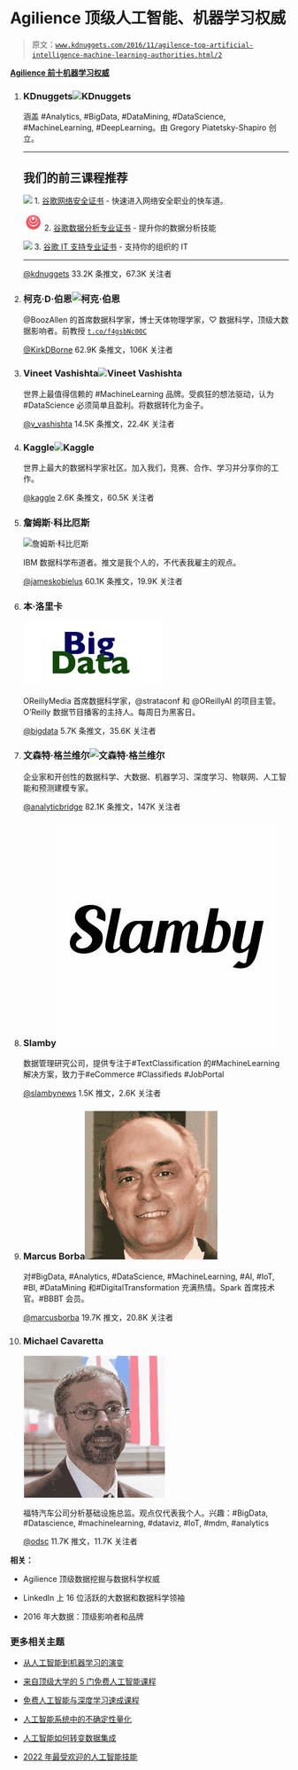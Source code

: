 # Agilience 顶级人工智能、机器学习权威

> 原文：[`www.kdnuggets.com/2016/11/agilence-top-artificial-intelligence-machine-learning-authorities.html/2`](https://www.kdnuggets.com/2016/11/agilence-top-artificial-intelligence-machine-learning-authorities.html/2)

**[Agilience 前十机器学习权威](https://agilience.com/en/topic/Machine%20Learning)**

1.  ### KDnuggets![KDnuggets](img/c09407efecab966b1b0201670bf2c270.png)

    涵盖 #Analytics, #BigData, #DataMining, #DataScience, #MachineLearning, #DeepLearning。由 Gregory Piatetsky-Shapiro 创立。

    * * *

    ## 我们的前三课程推荐

    ![](img/0244c01ba9267c002ef39d4907e0b8fb.png) 1\. [谷歌网络安全证书](https://www.kdnuggets.com/google-cybersecurity) - 快速进入网络安全职业的快车道。

    ![](img/e225c49c3c91745821c8c0368bf04711.png) 2\. [谷歌数据分析专业证书](https://www.kdnuggets.com/google-data-analytics) - 提升你的数据分析技能

    ![](img/0244c01ba9267c002ef39d4907e0b8fb.png) 3\. [谷歌 IT 支持专业证书](https://www.kdnuggets.com/google-itsupport) - 支持你的组织的 IT

    * * *

    [@kdnuggets](https://twitter.com/kdnuggets) 33.2K 条推文，67.3K 关注者

1.  ### 柯克·D·伯恩![柯克·伯恩](img/d0dc7dd3e0a454bfaa86f88559af6c7f.png)

    @BoozAllen 的首席数据科学家，博士天体物理学家，♡ 数据科学，顶级大数据影响者。前教授 [`t.co/f4gsbNc00C`](https://t.co/f4gsbNc00C)

    [@KirkDBorne](https://twitter.com/KirkDBorne) 62.9K 条推文，106K 关注者

1.  ### Vineet Vashishta![Vineet Vashishta](img/ec57fcf4bc86e6e2fe8fdb59a47ac70a.png)

    世界上最值得信赖的 #MachineLearning 品牌。受疯狂的想法驱动，认为 #DataScience 必须简单且盈利。将数据转化为金子。

    [@v_vashishta](https://twitter.com/v_vashishta) 14.5K 条推文，22.4K 关注者

1.  ### Kaggle![Kaggle](img/6b6af16e76bdfc2755cad4e9d24b5e12.png)

    世界上最大的数据科学家社区。加入我们，竞赛、合作、学习并分享你的工作。

    [@kaggle](https://twitter.com/kaggle) 2.6K 条推文，60.5K 关注者

1.  ### 詹姆斯·科比厄斯

    ![詹姆斯·科比厄斯](img/ae86f02dd02012c72a29351fa4730f67.png)

    IBM 数据科学布道者。推文是我个人的，不代表我雇主的观点。

    [@jameskobielus](https://twitter.com/jameskobielus) 60.1K 条推文，19.9K 关注者

1.  ### 本·洛里卡

    ![本·洛里卡](img/00abb372439caaaf2f1ca1129b1a6528.png)

    OReillyMedia 首席数据科学家，@strataconf 和 @OReillyAI 的项目主管。O’Reilly 数据节目播客的主持人。每周日为黑客日。

    [@bigdata](https://twitter.com/bigdata) 5.7K 条推文，35.6K 关注者

1.  ### 文森特·格兰维尔![文森特·格兰维尔](img/4a3f35f36b5940a7e2a2091fec1f6029.png)

    企业家和开创性的数据科学、大数据、机器学习、深度学习、物联网、人工智能和预测建模专家。

    [@analyticbridge](https://twitter.com/analyticbridge) 82.1K 条推文，147K 关注者

1.  ### Slamby![Slamby](img/9b005f47ec7595e38746151e15f1b264.png)

    数据管理研究公司，提供专注于#TextClassification 的#MachineLearning 解决方案，致力于#eCommerce #Classifieds #JobPortal

    [@slambynews](https://twitter.com/slambynews) 1.5K 推文，2.6K 关注者

1.  ### Marcus Borba![Marcus Borba](img/4244e65b8b04b46f0a270e80c9b06931.png)

    对#BigData, #Analytics, #DataScience, #MachineLearning, #AI, #IoT, #BI, #DataMining 和#DigitalTransformation 充满热情。Spark 首席技术官。#BBBT 会员。

    [@marcusborba](https://twitter.com/marcusborba) 19.7K 推文，20.8K 关注者

1.  ### Michael Cavaretta

    ![Michael Cavaretta](img/df1b2297ece49ffb6b538ffc52e19f3c.png)

    福特汽车公司分析基础设施总监。观点仅代表我个人。兴趣：#BigData, #Datascience, #machinelearning, #dataviz, #IoT, #mdm, #analytics

    [@odsc](https://twitter.com/odsc) 11.7K 推文，11.7K 关注者

**相关：**

+   Agilience 顶级数据挖掘与数据科学权威

+   LinkedIn 上 16 位活跃的大数据和数据科学领袖

+   2016 年大数据：顶级影响者和品牌

### 更多相关主题

+   [从人工智能到机器学习的演变](https://www.kdnuggets.com/2022/08/evolution-artificial-intelligence-machine-learning-data-science.html)

+   [来自顶级大学的 5 门免费人工智能课程](https://www.kdnuggets.com/5-free-artificial-intelligence-courses-from-top-universities)

+   [免费人工智能与深度学习速成课程](https://www.kdnuggets.com/2022/07/free-artificial-intelligence-deep-learning-crash-course.html)

+   [人工智能系统中的不确定性量化](https://www.kdnuggets.com/2022/04/uncertainty-quantification-artificial-intelligencebased-systems.html)

+   [人工智能如何转变数据集成](https://www.kdnuggets.com/2022/04/artificial-intelligence-transform-data-integration.html)

+   [2022 年最受欢迎的人工智能技能](https://www.kdnuggets.com/2022/08/indemand-artificial-intelligence-skills-learn-2022.html)
